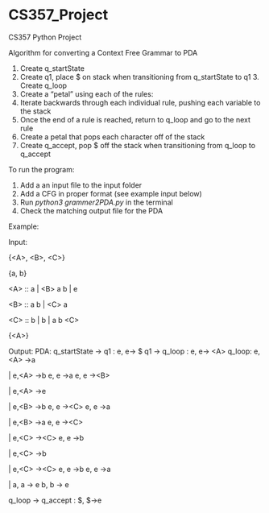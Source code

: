# CS357_Project

CS357 Python Project

Algorithm for converting a Context Free Grammar to PDA
1. Create q_startState
2. Create q1, place $ on stack when transitioning from q_startState to q1 3. Create q_loop
4. Create a “petal” using each of the rules:
  1. Iterate backwards through each individual rule, pushing each variable to the stack
  2. Once the end of a rule is reached, return to q_loop and go to the next rule
5. Create a petal that pops each character off of the stack
6. Create q_accept, pop $ off the stack when transitioning from q_loop to q_accept

To run the program:
1. Add a an input file to the input folder
2. Add a CFG in proper format (see example input below)
3. Run *python3 grammer2PDA.py* in the terminal
4. Check the matching output file for the PDA

Example:

Input:

{\<A>, \<B>, \<C>}
  
{a, b}

\<A> :: a | \<B> a b | e 
  
\<B> :: a <C> b | \<C> a 
  
\<C> :: b <C> | b | a b \<C> 
  
{\<A>}
  

Output:
PDA:
q_startState -> q1 : e, e-> $ q1 -> q_loop : e, e-> \<A> q_loop:
e,\<A> ->a
  
|
e,\<A> ->b
e, e ->a
e, e ->\<B>
  
|
e,\<A> ->e
  
|
e,\<B> ->b
e, e ->\<C>
e, e ->a
  
|
e,\<B> ->a
e, e ->\<C>
  
|
e,\<C> ->\<C>
e, e ->b
  
|
e,\<C> ->b
  
|
e,\<C> ->\<C>
e, e ->b
e, e ->a
  
|
a, a -> e
b, b -> e

q_loop -> q_accept : $, $->e
